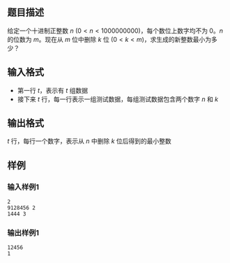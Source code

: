 
## 题目描述
给定一个十进制正整数 $n$ ($0<n<1000000000$)，每个数位上数字均不为 $0$。$n$ 的位数为 $m$。现在从 $m$ 位中删除 $k$ 位 ($0<k<m$)，求生成的新整数最小为多少？

## 输入格式
- 第一行 $t$，表示有 $t$ 组数据
- 接下来 $t$ 行，每一行表示一组测试数据，每组测试数据包含两个数字 $n$ 和 $k$

## 输出格式
$t$ 行，每行一个数字，表示从 $n$ 中删除 $k$ 位后得到的最小整数

## 样例

### 输入样例1
```
2
9128456 2
1444 3
```

### 输出样例1
```
12456
1
```

